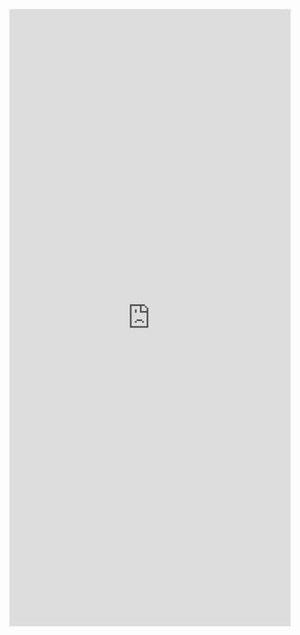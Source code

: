 
<iframe width="100%" height="1104" frameborder="0"
  src="https://observablehq.com/embed/@severo/bolivia-mae-website?cells=gabinete"></iframe>
